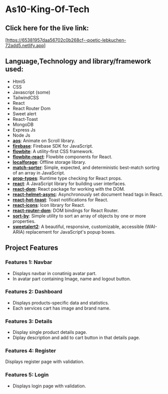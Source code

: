 # As10-King-Of-Tech
## Click here for the live link: 
 [https://65381957daa56702c0b268cf--poetic-lebkuchen-72add5.netlify.app]

##
## Language,Technology and library/framework used: 
- Html5
- CSS 
- Javascript (some) 
- TailwindCSS 
- React 
- React Router Dom
- Sweet alert
- React-Toast
- MongoDB
- Express Js
- Node Js
- **[aos](https://www.npmjs.com/package/aos)**: Animate on Scroll library.
- **[firebase](https://www.npmjs.com/package/firebase)**: Firebase SDK for JavaScript.
- **[flowbite](https://www.npmjs.com/package/flowbite)**: A utility-first CSS framework.
- **[flowbite-react](https://www.npmjs.com/package/flowbite-react)**: Flowbite components for React.
- **[localforage](https://www.npmjs.com/package/localforage)**: Offline storage library.
- **[match-sorter](https://www.npmjs.com/package/match-sorter)**: Simple, expected, and deterministic best-match sorting of an array in JavaScript.
- **[prop-types](https://www.npmjs.com/package/prop-types)**: Runtime type checking for React props.
- **[react](https://www.npmjs.com/package/react)**: A JavaScript library for building user interfaces.
- **[react-dom](https://www.npmjs.com/package/react-dom)**: React package for working with the DOM.
- **[react-helmet-async](https://www.npmjs.com/package/react-helmet-async)**: Asynchronously set document head tags in React.
- **[react-hot-toast](https://www.npmjs.com/package/react-hot-toast)**: Toast notifications for React.
- **[react-icons](https://www.npmjs.com/package/react-icons)**: Icon library for React.
- **[react-router-dom](https://www.npmjs.com/package/react-router-dom)**: DOM bindings for React Router.
- **[sort-by](https://www.npmjs.com/package/sort-by)**: Simple utility to sort an array of objects by one or more properties.
- **[sweetalert2](https://www.npmjs.com/package/sweetalert2)**: A beautiful, responsive, customizable, accessible (WAI-ARIA) replacement for JavaScript's popup boxes.


## Project Features

### Features 1: Navbar
- Displays navbar in conatinig avatar part.
- In avatar part containing Image, name and logout button.

### Features 2: Dashboard
- Displays products-specific data and statistics.
- Each services cart has image and brand name.

### Features 3: Details
- Display single product details page.
- Diplay description and add to cart button in that details page.

### Features 4: Register
Displays register page with validation.

### Features 5: Login
- Displays login page with validation.
